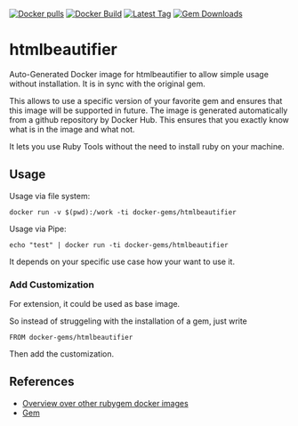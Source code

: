[![Docker pulls](https://img.shields.io/docker/pulls/rubygem/htmlbeautifier.svg)](https://hub.docker.com/r/rubygem/htmlbeautifier/)
[![Docker Build](https://img.shields.io/docker/automated/rubygem/htmlbeautifier.svg)](https://hub.docker.com/r/rubygem/htmlbeautifier/)
[![Latest Tag](https://img.shields.io/github/tag/docker-rubygem/htmlbeautifier.svg)](https://hub.docker.com/r/rubygem/htmlbeautifier/)
[![Gem Downloads](https://img.shields.io/gem/dt/htmlbeautifier.svg)](https://rubygems.org/gems/htmlbeautifier/)
# htmlbeautifier

Auto-Generated Docker image for htmlbeautifier to allow simple usage without installation.
It is in sync with the original gem.

This allows to use a specific version of your favorite gem and ensures that this image will be supported in future.
The image is generated automatically from a github repository by Docker Hub.
This ensures that you exactly know what is in the image and what not.

It lets you use Ruby Tools without the need to install ruby on your machine.

## Usage

Usage via file system:

`docker run -v $(pwd):/work -ti docker-gems/htmlbeautifier`

Usage via Pipe:

`echo "test" | docker run -ti docker-gems/htmlbeautifier`

It depends on your specific use case how your want to use it.

### Add Customization

For extension, it could be used as base image.

So instead of struggeling with the installation of a gem, just write

`FROM docker-gems/htmlbeautifier`

Then add the customization.

## References

 - [Overview over other rubygem docker images](https://github.com/thinkbot/docker-rubygem)
 - [Gem](https://rubygems.org/gems/htmlbeautifier/)
